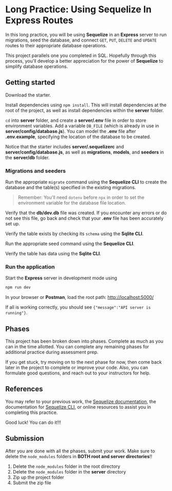 # Long Practice: Using Sequelize In Express Routes

In this long practice, you will be using **Sequelize** in an **Express** server
to run migrations, seed the database, and connect `GET`, `PUT`, `DELETE` and
`UPDATE` routes to their appropriate database operations.

This project parallels one you completed in SQL. Hopefully through this process,
you'll develop a better appreciation for the power of **Sequelize** to simplify
database operations.

## Getting started

Download the starter.

Install dependencies using `npm install`. This will install dependencies at the root of the project, as well as install dependencies within the __server__ folder.

`cd` into __server__ folder, and create a __server/.env__ file in order to store
environment variables. Add a variable `DB_FILE` (which is already in use in
__server/config/database.js__). You can model the __.env__ file after
__.env.example__, specifying the location of the database to be created.

Notice that the starter includes __server/.sequelizerc__ and
__server/config/database.js__, as well as __migrations__, __models__, and
__seeders__ in the __server/db__ folder.

### Migrations and seeders

Run the appropriate `migrate` command using the **Sequelize CLI** to create the
database and the table(s) specified in the existing migrations.

> Remember: You'll need `dotenv` before `npx` in order to set the
> environment variable for the database file location.

Verify that the __db/dev.db__ file was created. If you encounter any
errors or do not see this file, go back and check that your __.env__ file has
been accurately set up.

Verify the table exists by checking its `schema` using the **Sqlite CLI**.

Run the appropriate seed command using the **Sequelize CLI**.

Verify the table has data using the **Sqlite CLI**.

### Run the application

Start the **Express** server in development mode using

```sh
npm run dev
```

In your browser or **Postman**, load the root path:
[http://localhost:5000/][localhost]

If all is working correctly, you should see
`{"message":"API server is running"}`.

## Phases

This project has been broken down into phases. Complete as much as you can in
the time allotted. You can complete any remaining phases for additional practice
during assessment prep.

If you get stuck, try moving on to the next phase for now, then come back later
in the project to complete or improve your code. Also, you can formulate good
questions, and reach out to your instructors for help.

## References

You may refer to your previous work, the [Sequelize documentation][docs], the
documentation for [Sequelize CLI][cli-docs], or online resources to assist you
in completing this practice.

Good luck! You can do it!!!

## Submission

After you are done with all the phases, submit your work. Make sure to delete
the `node_modules` folders in __BOTH root and server directories__!!

1. Delete the `node_modules` folder in the root directory
2. Delete the `node_modules` folder in the __server__ directory
3. Zip up the project folder
4. Submit the zip file

[localhost]: http://localhost:8000/
[docs]: https://sequelize.org/master/manual/getting-started.html#new-databases-versus-existing-databases
[cli-docs]: https://github.com/sequelize/cli